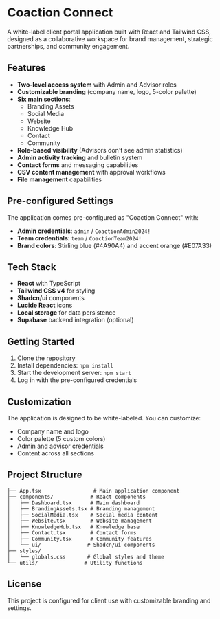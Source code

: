 # Coaction Connect

A white-label client portal application built with React and Tailwind CSS, designed as a collaborative workspace for brand management, strategic partnerships, and community engagement.

## Features

- **Two-level access system** with Admin and Advisor roles
- **Customizable branding** (company name, logo, 5-color palette)
- **Six main sections**:
  - Branding Assets
  - Social Media
  - Website
  - Knowledge Hub
  - Contact
  - Community
- **Role-based visibility** (Advisors don't see admin statistics)
- **Admin activity tracking** and bulletin system
- **Contact forms** and messaging capabilities
- **CSV content management** with approval workflows
- **File management** capabilities

## Pre-configured Settings

The application comes pre-configured as "Coaction Connect" with:
- **Admin credentials**: `admin` / `CoactionAdmin2024!`
- **Team credentials**: `team` / `CoactionTeam2024!`
- **Brand colors**: Stirling blue (#4A90A4) and accent orange (#E07A33)

## Tech Stack

- **React** with TypeScript
- **Tailwind CSS v4** for styling
- **Shadcn/ui** components
- **Lucide React** icons
- **Local storage** for data persistence
- **Supabase** backend integration (optional)

## Getting Started

1. Clone the repository
2. Install dependencies: `npm install`
3. Start the development server: `npm start`
4. Log in with the pre-configured credentials

## Customization

The application is designed to be white-labeled. You can customize:
- Company name and logo
- Color palette (5 custom colors)
- Admin and advisor credentials
- Content across all sections

## Project Structure

```
├── App.tsx                 # Main application component
├── components/            # React components
│   ├── Dashboard.tsx      # Main dashboard
│   ├── BrandingAssets.tsx # Branding management
│   ├── SocialMedia.tsx    # Social media content
│   ├── Website.tsx        # Website management
│   ├── KnowledgeHub.tsx   # Knowledge base
│   ├── Contact.tsx        # Contact forms
│   ├── Community.tsx      # Community features
│   └── ui/               # Shadcn/ui components
├── styles/
│   └── globals.css       # Global styles and theme
└── utils/               # Utility functions
```

## License

This project is configured for client use with customizable branding and settings.